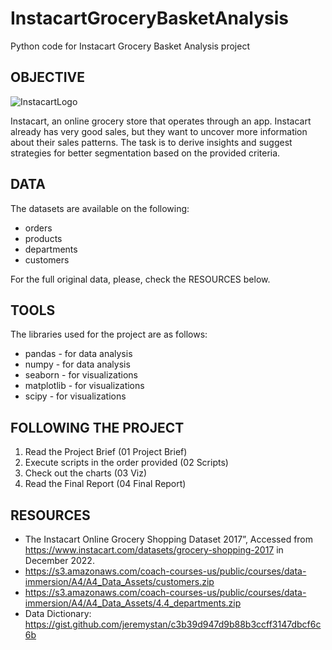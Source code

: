 # InstacartGroceryBasketAnalysis
Python code for Instacart Grocery Basket Analysis project

## OBJECTIVE

![InstacartLogo](https://user-images.githubusercontent.com/123763871/215571598-9b5b28c1-7df9-4341-9c1b-4a062ff00690.png)


Instacart, an online grocery store that operates through an app. Instacart already has very good sales, but they want to uncover more information about their sales patterns. The task is to derive insights and suggest strategies for better segmentation based on the provided criteria.


## DATA

The datasets are available on the following:

- orders
- products
- departments
- customers

For the full original data, please, check the RESOURCES below.


## TOOLS

The libraries used for the project are as follows:

- pandas - for data analysis
- numpy - for data analysis
- seaborn - for visualizations
- matplotlib - for visualizations
- scipy - for visualizations


## FOLLOWING THE PROJECT

1. Read the Project Brief (01 Project Brief)
2. Execute scripts in the order provided (02 Scripts)
3. Check out the charts (03 Viz)
4. Read the Final Report (04 Final Report)

## RESOURCES

- The Instacart Online Grocery Shopping Dataset 2017”, Accessed from https://www.instacart.com/datasets/grocery-shopping-2017 in December 2022.
- https://s3.amazonaws.com/coach-courses-us/public/courses/data-immersion/A4/A4_Data_Assets/customers.zip
- https://s3.amazonaws.com/coach-courses-us/public/courses/data-immersion/A4/A4_Data_Assets/4.4_departments.zip
- Data Dictionary: https://gist.github.com/jeremystan/c3b39d947d9b88b3ccff3147dbcf6c6b
